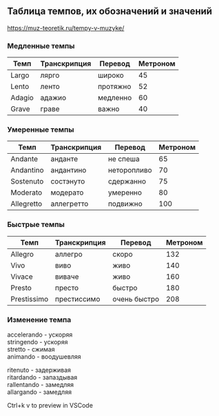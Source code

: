 ## Таблица темпов, их обозначений и значений

<https://muz-teoretik.ru/tempy-v-muzyke/>

### Медленные темпы

| Темп | Транскрипция | Перевод | Метроном |
| -----| ------------ | ------- | -------- |
| Largo | лярго | широко | 45 |
| Lento | ленто | протяжно | 52 |
| Adagio | адажио | медленно | 60 |
| Grave | граве | важно | 40 |

### Умеренные темпы

| Темп | Транскрипция | Перевод | Метроном |
| -----| ------------ | ------- | -------- |
| Andante | анданте | не спеша | 65 |
| Andantino | андантино | неторопливо | 70 |
| Sostenuto | состэнуто | сдержанно | 75 |
| Moderato | модерато | умеренно | 80 |
| Allegretto | аллегретто | подвижно | 100 |

### Быстрые темпы

| Темп | Транскрипция | Перевод | Метроном |
| -----| ------------ | ------- | -------- |
| Allegro | аллегро | скоро | 132 |
| Vivo | виво | живо | 140 |
| Vivace | виваче | живо | 160 |
| Presto | престо | быстро | 180 |
| Prestissimo | престиссимо | очень быстро | 208 |

### Изменение темпа

accelerando - ускоряя  
stringendo - ускоряя  
stretto - сжимая  
animando - воодушевляя  

ritenuto - задерживая  
ritardando - запаздывая  
rallentando - замедляя  
allargando - замедляя

Ctrl+k v to preview in VSCode
